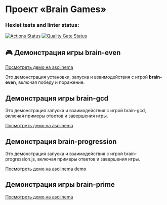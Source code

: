 # Проект «Brain Games»

### Hexlet tests and linter status:
[![Actions Status](https://github.com/TimoEvt/qa-auto-engineer-javascript-project-44/actions/workflows/hexlet-check.yml/badge.svg)](https://github.com/TimoEvt/qa-auto-engineer-javascript-project-44/actions)
[![Quality Gate Status](https://sonarcloud.io/api/project_badges/measure?project=TimoEvt_qa-auto-engineer-javascript-project-44&metric=alert_status)](https://sonarcloud.io/summary/new_code?id=TimoEvt_qa-auto-engineer-javascript-project-44)
## 🎮 Демонстрация игры brain-even

[Посмотреть демо на asciinema](https://asciinema.org/a/Y6BadzQ0LKiznO5TPWQaBvbeZ)

Это демонстрация установки, запуска и взаимодействия с игрой **brain-even**, включая победу и поражение.


## Демонстрация игры brain-gcd

Это демонстрация запуска и взаимодействия с игрой brain-gcd, включая примеры ответов и завершения игры.

[Посмотреть демо на asciinema](https://asciinema.org/a/PKgJQcmh4RJU8ICNtA1iii64q)


## Демонстрация brain-progression

Это демонстрация запуска и взаимодействия с игрой brain-progression.js, включая примеры ответов и завершения игры.

[Посмотреть демо на asciinema demo](https://asciinema.org/a/RgrpSMn2h8A2IuX1BwyG7Fmbd)

## Демонстрация игры brain-prime

[Посмотреть демо на asciinema](https://asciinema.org/a/T8QoPcuBcpSS9zpiljUlF9cRN)

